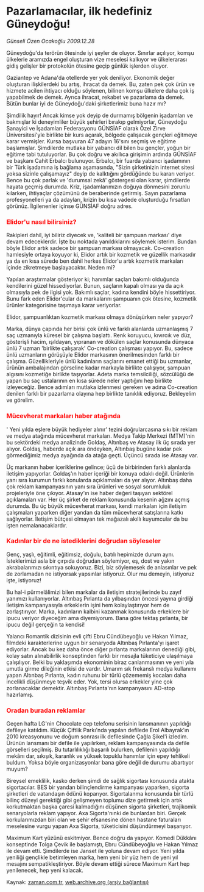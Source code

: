 # Pazarlamacılar, ilk  hedefiniz Güneydoğu!

*Günseli Özen Ocakoğlu 2009.12.28*

<tr><td class="metin" colspan="2" style="padding-top: 20px; padding-left: 5px; ">Güneydoğu'da terörün ötesinde iyi şeyler de oluyor. Sınırlar açılıyor, komşu ülkelerle aramızda engel oluşturan vize meselesi kalkıyor ve ülkelerarası gidiş gelişler bir protokolün ötesine geçip günlük işlerden oluyor.</td></tr><tr><td class="metin" colspan="2" style="padding-top: 20px; padding-left: 5px; "><p>Gaziantep ve Adana'da otellerde yer yok deniliyor. Ekonomik değer oluşturan ilişkilerdeki bu artış, ihracat da demek. Bu, zaten pek çok ürün ve hizmete acilen ihtiyacı olduğu söylenen, bilinen komşu ülkelere daha çok iş yapabilmek de demek. Ayrıca ihracat, rekabet ve pazarlama da demek. Bütün bunlar iyi de Güneydoğu'daki şirketlerimiz buna hazır mı?
<p> Şimdilik hayır! Ancak kimse yok deyip de durmamış bölgenin işadamları ve bakmışlar ki deneyimliler büyük şehirleri bırakıp gelmiyorlar, Güneydoğu Sanayici ve İşadamları Federasyonu GÜNSİAF olarak Özel Zirve Üniversitesi'yle birlikte bir kurs açarak, bölgede çalışacak gençleri eğitmeye karar vermişler. Kursa başvuran 47 adayın 16'sını seçmiş ve eğitime başlamışlar. Şimdilerde mutlaka bir yabancı dil bilen bu gençler, yoğun bir eğitime tabi tutuluyorlar. Bu çok doğru ve akıllıca girişimin ardında GÜNSİAF ve başkanı Cahit Erbalcı bulunuyor. Erbalcı, bir fuarda yabancı işadamının bir Türk işadamına iş bağlama aşamasında, "Sizin şirketinizin internet sitesi yoksa sizinle çalışamayız" deyip de kalktığını gördüğünde bu kararı veriyor. Bence bu çok parlak ve 'durumsal zekâ' göstergesi olan karar, şimdilerde hayata geçmiş durumda. Kriz, işadamlarımızın doğuya dönmesini zorunlu kılarken, ihtiyaçlar çözümünü de beraberinde getirmiş. Sayın pazarlama profesyonelleri ya da adayları, krizin bu kısa vadede oluşturduğu fırsatları görünüz. İlgilenenler içinse GÜNSİAF doğru adres.
<p>
<h3><font color="#FF0000">Elidor'u nasıl bilirsiniz? </font></h3>
<p>Rakipleri dahil, iyi biliriz diyecek ve, 'kaliteli bir şampuan markası' diye devam edeceklerdir. İşte bu noktada yanıldıklarını söylemek isterim. Bundan böyle Elidor artık sadece bir şampuan markası olmayacak. Co-creation hamlesiyle ortaya koyuyor ki, Elidor artık bir kozmetik ve güzellik markasıdır ya da en kısa sürede ben dahil herkes Elidor'u artık kozmetik markaları içinde zikretmeye başlayacaktır. Neden mi?
<p>Yapılan araştırmalar gösteriyor ki; hanımlar saçları bakımlı olduğunda kendilerini güzel hissediyorlar. Bunun, saçların kapalı olması ya da açık olmasıyla pek de ilgisi yok. Bakımlı saçlar, kadına kendini böyle hissettiriyor. Bunu fark eden Elidor'cular da markalarını şampuanın çok ötesine, kozmetik ürünler kategorisine taşımaya karar veriyorlar.
<p>Elidor, şampuanlıktan kozmetik markası olmaya dönüşürken neler yapıyor?
<p>Marka, dünya çapında her birisi çok ünlü ve farklı alanlarda uzmanlaşmış 7 saç uzmanıyla küresel bir çalışma başlattı. Renk koruyucu, kıvırcık ve düz, gösterişli hacim, ışıldayan, yıpranan ve dökülen saçlar konusunda dünyaca ünlü 7 uzman 'birlikte çalışarak' Co-creation çalışması yapıyor. Bu, sadece ünlü uzmanların görüşüyle Elidor markasının önerilmesinden farklı bir çalışma. Güzellikleriyle ünlü kadınların saçlarını emanet ettiği bu uzmanlar, ürünün ambalajından görseline kadar markayla birlikte çalışıyor, şampuan algısını kozmetiğe birlikte taşıyorlar. Adeta marka temsilciliği, sözcülüğü de yapan bu saç ustalarının en kısa sürede neler yaptığını hep birlikte izleyeceğiz. Bence adımları mutlaka izlenmesi gereken ve adına Co-creation denilen farklı bir pazarlama olayına hep birlikte tanıklık ediyoruz. Bekleyelim ve görelim.
<h3><font color="#FF0000">Mücevherat markaları haber atağında
</font></h3>
<p>' Yeni yılda eşlere büyük hediyeler alınır' tezini doğrularcasına sıkı bir reklam ve medya atağında mücevherat markaları. Medya Takip Merkezi (MTM)'nin bu sektördeki medya analizinde Goldaş, Altınbaş ve Atasay ilk üç sırada yer alıyor. Goldaş, haberde açık ara öndeyken, Altınbaş bugüne kadar pek görmediğimiz medya ayağında da atağa geçti. Üçüncü sırada ise Atasay var.
<p>Üç markanın haber içeriklerine gelince; üçü de birbirinden farklı alanlarda iletişim yapıyorlar. Goldaş'ın haber içeriği bir konuya odaklı değil. Ürünlerin yanı sıra kurumun farklı konularda açıklamaları da yer alıyor. Altınbaş daha çok reklam kampanyasının yanı sıra ürünleri ve sosyal sorumluluk projeleriyle öne çıkıyor. Atasay'ın ise haber değeri taşıyan sektörel açıklamaları var. Her üç şirket de reklam konusunda kesenin ağzını açmış durumda. Bu üç büyük mücevherat markası, kendi markaları için iletişim çalışmaları yaparken diğer yandan da tüm mücevherat satışlarına katkı sağlıyorlar. İletişim bütçesi olmayan tek mağazalı akıllı kuyumcular da bu işten nemalanacaklardır.
<h3><font color="#FF0000">Kadınlar bir de ne istediklerini doğrudan söyleseler
</font></h3>
<p>Genç, yaşlı, eğitimli, eğitimsiz, doğulu, batılı hepimizde durum aynı. İsteklerimizi asla bir çırpıda doğrudan söylemiyor, eş, dost ve yakın akrabalarımızı sıkıntıya sokuyoruz. Bizi, biz söylemesek de anlasınlar ve pek de zorlamadan ne istiyorsak yapsınlar istiyoruz. Olur mu demeyin, istiyoruz işte, istiyoruz!
<p>Bu hal-i pürmelâlimizi bilen markalar da iletişim stratejilerinde bu zayıf yanımızı kullanıyorlar. Altınbaş Pırlanta da yılbaşından öncesi yayına girdiği iletişim kampanyasıyla erkeklerin işini hem kolaylaştırıyor hem de zorlaştırıyor. Marka, kadınların kalbini kazanmak konusunda erkeklere bir ipucu veriyor diyeceğim ama diyemiyorum. Bana göre tektaş pırlanta, bir ipucu değil gerçeğin ta kendisi!
<p>Yalancı Romantik dizisinin evli çifti Ebru Cündübeyoğlu ve Hakan Yılmaz, filmdeki karakterlerine uygun bir senaryoda Altınbaş Pırlanta'yı işaret ediyorlar. Ancak bu kez daha önce diğer pırlanta markalarının denediği gibi, kolay satın alınabilirlik konseptinden farklı bir mesajla tüketiciye ulaşılmaya çalışılıyor. Belki bu yaklaşımda ekonominin biraz canlanmasının ve yeni yıla umutla girme dileğinin etkisi de vardır. Umarım sık frekanslı medya kullanımı yapan Altınbaş Pırlanta, kadın ruhunu bir türlü çözememiş kocaları daha incelikli düşünmeye teşvik eder. Yok, tersi olursa erkekler yine çok zorlanacaklar demektir. Altınbaş Pırlanta'nın kampanyasını AD-stop hazırlamış. 
<h3><font color="#FF0000">Oradan buradan reklamlar
</font></h3>
<p>Geçen hafta LG'nin Chocolate cep telefonu serisinin lansmanının yapıldığı defileye katıldım. Küçük Çiftlik Parkı'nda yapılan defilede Erol Albayrak'ın 2010 kreasyonunu ve doğum sonrası ilk defilesinde Çağla Şikel'i izledim. Ürünün lansmanı bir defile ile yapılırken, reklam kampanyasında da defile görselleri seçilmiş. Bu tutarlılıklığı başarılı bulurken, defilenin yapıldığı mekânı dar, sıkışık, karanlık ve yüksek topuklu hanımlar için epey tehlikeli buldum. Yoksa böyle organizasyonlar bana göre değil de durumu abartıyor muyum?
<p>Bireysel emeklilik, kasko derken şimdi de sağlık sigortası konusunda atakta sigortacılar. BES bir yandan bilinçlendirme kampanyası yaparken, sigorta şirketleri de vatandaşın ödünü koparıyor. Sigortalanma konusunda bir türlü bilinç düzeyi gerektiği gibi gelişmeyen toplumu dize getirmek için artık korkutmaktan başka çaresi kalmadığını düşünen sigorta şirketleri, trajikomik senaryolarla reklam yapıyor. Axa Sigorta'nınki de bunlardan biri. Gerçek korkularımızdan biri olan ve şehir efsanesine dönen hastane faturaları meselesine vurgu yapan Axa Sigorta, tüketicisini düşündürmeyi başarıyor.
<p>Maximum Kart yüzünü eskitmiyor. Bence doğru da yapıyor. Komedi Dükkânı konseptinde Tolga Çevik ile başlamıştı, Ebru Cündübeyoğlu ve Hakan Yılmaz ile devam etti. Şimdilerde ise Janset ile yoluna devam ediyor. Yeni yılda yeniliği gençlikle betimleyen marka, hem yeni bir yüz hem de yeni yıl mesajını sempatikleştiriyor. Böyle devam ettiği sürece Maximum Kart hep yenilenecek, hep yeni kalacak.<br/></p></p></p></p></p></p></p></p></p></p></p></p></p></p></p></td></tr>

Kaynak: [zaman.com.tr](http://zaman.com.tr/yazar.do?yazino=932869), [web.archive.org (arşiv bağlantısı)](http://web.archive.org/web/20100330010936/http://www.zaman.com.tr:80/yazar.do?yazino=932869)
